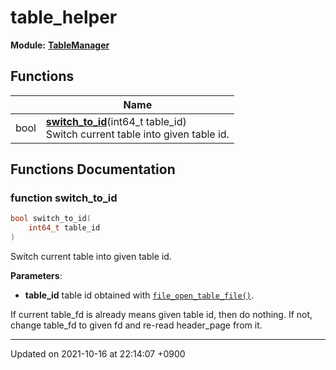 

# table_helper

**Module:** **[TableManager](/Modules/TableManager)**



## Functions

|                | Name           |
| -------------- | -------------- |
| bool | **[switch_to_id](/Namespaces/table_helper#function-switch_to_id)**(int64_t table_id)<br>Switch current table into given table id.  |


## Functions Documentation

### function switch_to_id

```cpp
bool switch_to_id(
    int64_t table_id
)
```

Switch current table into given table id. 

**Parameters**: 

  * **table_id** table id obtained with <code><a href="/Modules/DiskSpaceManager#function-file-open-table-file">file&#95;open&#95;table&#95;file()</a></code>. 


If current table_fd is already means given table id, then do nothing. If not, change table_fd to given fd and re-read header_page from it.






-------------------------------

Updated on 2021-10-16 at 22:14:07 +0900